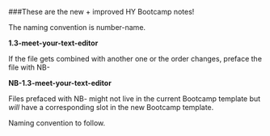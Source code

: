 ###These are the new + improved HY Bootcamp notes!

The naming convention is number-name. 

  **1.3-meet-your-text-editor**

If the file gets combined with another one or the order changes, preface the file with NB-

  **NB-1.3-meet-your-text-editor**

Files prefaced with NB- might not live in the current Bootcamp template but _will_ have a corresponding slot in the new Bootcamp template.

Naming convention to follow.
